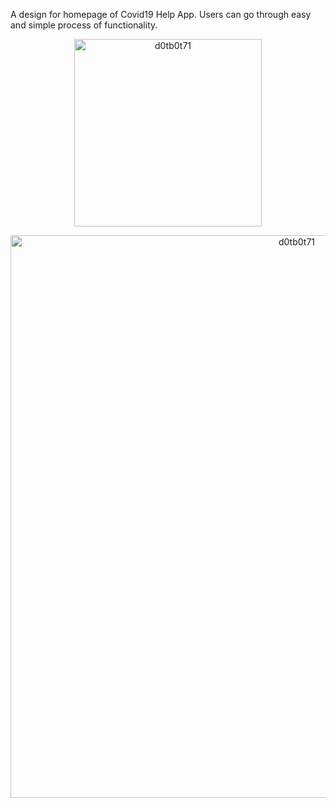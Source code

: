 A design for homepage of Covid19 Help App.
Users can go through easy and simple process of functionality.

<p align="center"> <img src="https://user-images.githubusercontent.com/61940095/138271627-69f9d690-5845-4f8a-94be-2862a4897f10.png" width="300" alt="d0tb0t71" /> </p>


<p align="center"> <img src="https://user-images.githubusercontent.com/61940095/138271774-67e8bd0f-b481-4104-bbf8-e60f671fceb0.png" width="900" alt="d0tb0t71" /> </p>
